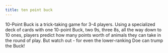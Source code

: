 ```yaml
---
title: ten point buck
---
```

10-Point Buck is a trick-taking game for 3-4 players. Using a specialized deck of cards with one 10-point Buck, two 9s, three 8s, all the way down to 10 ones, players predict how many points worth of animals they can take in the round of play. But watch out - for even the lower-ranking Doe can trump the Buck!

